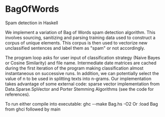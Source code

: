 # BagOfWords
Spam detection in Haskell

We implement a variation of Bag of Words spam detection algorithm. This involves sourcing, sanitizing and parsing training data used to construct a corpus of unique elements. This corpus is then used to vectorize new unclassified sentences and label them as "spam" or not accordingly.

The program loop asks for user input of classification strategy (Naive Bayes or Cosine Similarity) and file name. Intermediate date matrices are cached during the first iteration of the program making classification almost instantaneous on successive runs. In addition, we can potentially select the value of n to be used in splitting texts into n-grams. Our implementation takes advantage of some external code: sparse vector implementation from Data.Sparse.SpVector and Porter Stemming Algorithms (see the code for references).

To run either compile into executable: ghc --make Bag.hs -O2
Or :load Bag from ghci followed by main
